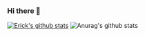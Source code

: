 ### Hi there 👋


[![Erick's github stats](https://github-readme-stats.vercel.app/api?username=eg180)](https://github.com/anuraghazra/github-readme-stats)
![Anurag's github stats](https://github-readme-stats.vercel.app/api?username=eg180&hide=contribs,prs)

<!--
**eg180/eg180** is a ✨ _special_ ✨ repository because its `README.md` (this file) appears on your GitHub profile.

Here are some ideas to get you started:

- 🔭 I’m currently working on ...
- 🌱 I’m currently learning ...
- 👯 I’m looking to collaborate on ...
- 🤔 I’m looking for help with ...
- 💬 Ask me about ...
- 📫 How to reach me: ...
- 😄 Pronouns: ...
- ⚡ Fun fact: ...
-->
